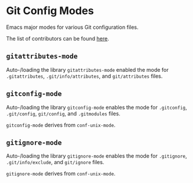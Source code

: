 Git Config Modes
================

Emacs major modes for various Git configuration files.

The list of contributors can be found
[here](https://github.com/magit/git-modes/graphs/contributors).

`gitattributes-mode`
--------------------

Auto-/loading the library `gitattributes-mode` enabled the mode for
`.gitattributes`, `.git/info/attributes`, and `git/attributes` files.

`gitconfig-mode`
----------------

Auto-/loading the library `gitconfig-mode` enables the mode for
`.gitconfig`, `.git/config`, `git/config`, and `.gitmodules` files.

`gitconfig-mode` derives from `conf-unix-mode`.

`gitignore-mode`
----------------

Auto-/loading the library `gitignore-mode` enables the mode for
`.gitignore`, `.git/info/exclude`, and `git/ignore` files.

`gitignore-mode` derives from `conf-unix-mode`.
